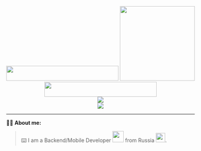 
<div id="header" align="center">
  <img src="https://media.giphy.com/media/UYMdzKS7bOJRJQzZtI/giphy-downsized-large.gif" width="300" height="40" />
  <img src="https://media.giphy.com/media/MYI6NK4JOGpOzOriEg/giphy.gif" width="200" />
  <img src="https://media.giphy.com/media/FVVVfw0sXn1s8fpUBL/giphy-downsized-large.gif" width="300" height="40"/>
</div>
<div id="badges" align="center">
  <a href="https://t.me/boombacks">
    <img src="https://img.shields.io/badge/Telegram-blue?logo=telegram&logoColor=white&style=for-the-badge">
   </a>
 </div>
 <div id="views" align="center">
  <img src="https://komarev.com/ghpvc/?username=1boombacks1&style=flat-square&color=blue" alt=""/>
 </div>
 <div align="center>
   <h1>
    Hey! Hello There
    <img src="https://media.giphy.com/media/hvRJCLFzcasrR4ia7z/giphy.gif" width="30px"/>
  </h1>
 </div>
 
 <div align="center">
  <img src="https://media.giphy.com/media/Y4ak9Ki2GZCbJxAnJD/giphy.gif">
 </div>
 
---

:man_technologist: **About me:**

> :keyboard: I am a Backend/Mobile Developer <img src="https://media.giphy.com/media/WUlplcMpOCEmTGBtBW/giphy.gif" width="30"> from Russia <img src="https://media.giphy.com/media/m1ryIPOpfsQpXRm2UB/giphy.gif" width="25">.


<!--
**1boombacks1/1boombacks1** is a ✨ _special_ ✨ repository because its `README.md` (this file) appears on your GitHub profile.

Here are some ideas to get you started:

- 🔭 I’m currently working on ...
- 🌱 I’m currently learning ...
- 👯 I’m looking to collaborate on ...
- 🤔 I’m looking for help with ...
- 💬 Ask me about ...
- 📫 How to reach me: ...
- 😄 Pronouns: ...
- ⚡ Fun fact: ...
-->
